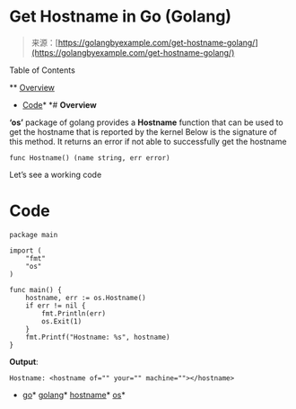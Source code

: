 <!--yml
category: 未分类
date: 2024-10-13 06:16:56
-->

# Get Hostname in Go (Golang)

> 来源：[https://golangbyexample.com/get-hostname-golang/](https://golangbyexample.com/get-hostname-golang/)

Table of Contents

 **   [Overview](#Overview "Overview")
*   [Code](#Code "Code")*  *# **Overview**

**‘os’** package of golang provides a **Hostname** function that can be used to get the hostname that is reported by the kernel
Below is the signature of this method. It returns an error if not able to successfully get the hostname

```
func Hostname() (name string, err error)
```

Let’s see a working code

# **Code**

```
package main

import (
	"fmt"
	"os"
)

func main() {
	hostname, err := os.Hostname()
	if err != nil {
		fmt.Println(err)
		os.Exit(1)
	}
	fmt.Printf("Hostname: %s", hostname)
}
```

**Output**:

```
Hostname: <hostname of="" your="" machine=""></hostname>
```

*   [go](https://golangbyexample.com/tag/go/)*   [golang](https://golangbyexample.com/tag/golang/)*   [hostname](https://golangbyexample.com/tag/hostname/)*   [os](https://golangbyexample.com/tag/os/)*